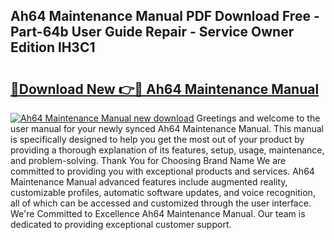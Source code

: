 ## Ah64 Maintenance Manual PDF Download Free - Part-64b User Guide Repair - Service Owner Edition lH3C1

# <h2><a href="http://bc66346.oget.top/?id=Ah64+Maintenance+Manual">🔗Download New 👉🔴 Ah64 Maintenance Manual</a></h2>

[![Ah64 Maintenance Manual new download](https://i.imgur.com/5g1atiW.png)](http://bc66346.oget.top/?id=Ah64+Maintenance+Manual)
Greetings and welcome to the user manual for your newly synced Ah64 Maintenance Manual. This manual is specifically designed to help you get the most out of your product by providing a thorough explanation of its features, setup, usage, maintenance, and problem-solving. Thank You for Choosing Brand Name We are committed to providing you with exceptional products and services. Ah64 Maintenance Manual advanced features include augmented reality, customizable profiles, automatic software updates, and voice recognition, all of which can be accessed and customized through the user interface. We're Committed to Excellence Ah64 Maintenance Manual. Our team is dedicated to providing exceptional customer support.
